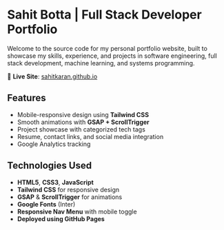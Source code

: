 # Sahit Botta | Full Stack Developer Portfolio

Welcome to the source code for my personal portfolio website, built to showcase my skills, experience, and projects in software engineering, full stack development, machine learning, and systems programming.

🔗 **Live Site**: [sahitkaran.github.io](https://sahitbotta.com)

##  Features

- Mobile-responsive design using **Tailwind CSS**
- Smooth animations with **GSAP + ScrollTrigger**
- Project showcase with categorized tech tags
- Resume, contact links, and social media integration
- Google Analytics tracking

##  Technologies Used

- **HTML5**, **CSS3**, **JavaScript**
- **Tailwind CSS** for responsive design
- **GSAP** & **ScrollTrigger** for animations
- **Google Fonts** (Inter)
- **Responsive Nav Menu** with mobile toggle
- **Deployed using GitHub Pages**



